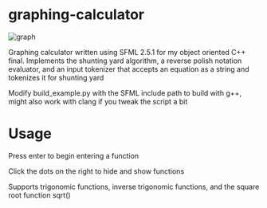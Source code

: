 # graphing-calculator

![graph](https://i.imgur.com/V5KfMuD.png)

Graphing calculator written using SFML 2.5.1 for my object oriented C++ final. Implements the shunting yard algorithm, a reverse polish notation evaluator, and an input tokenizer that accepts an equation as a string and tokenizes it for shunting yard

Modify build_example.py with the SFML include path to build with g++, might also work with clang if you tweak the script a bit

# Usage

Press enter to begin entering a function

Click the dots on the right to hide and show functions

Supports trigonomic functions, inverse trigonomic functions, and the square root function sqrt()
